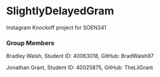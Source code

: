 # SlightlyDelayedGram
Instagram Knockoff project for SOEN341


### Group Members
Bradley Walsh, Student ID: 40063018, GitHub: BradWalsh97

Jonathan Grant, Student ID: 40025875, GitHub: TheLilGrant

